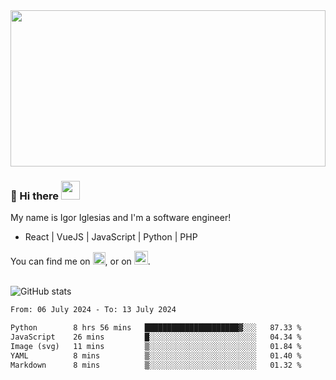 <img src="https://c.tenor.com/KjVxfRrrncUAAAAd/matrix.gif" width="100%" height="250px">

### 🔭 Hi there <img src="https://raw.githubusercontent.com/MartinHeinz/MartinHeinz/master/wave.gif" width="30px">


My name is Igor Iglesias and I'm a software engineer!
<br>

<ul>
  <li> React | VueJS | JavaScript | Python | PHP </li>
</ul>
You can find me on <a href="https://twitter.com/IgorIglesias5"><img src="https://i.imgur.com/JLLlB5S.png" width="20px"></a>, or on <a href="https://www.linkedin.com/in/igor-iglesias-62478428/"><img src="https://i.imgur.com/PXyIkWx.png" width="22px"></a>.

<br>
<br>

![GitHub stats](https://github-readme-stats.vercel.app/api?username=igoiglesias&show_icons=true&count_private=true&theme=chartreuse-dark&hide_title=true)

<!--START_SECTION:waka-->

```txt
From: 06 July 2024 - To: 13 July 2024

Python        8 hrs 56 mins   █████████████████████▓░░░   87.33 %
JavaScript    26 mins         █░░░░░░░░░░░░░░░░░░░░░░░░   04.34 %
Image (svg)   11 mins         ▒░░░░░░░░░░░░░░░░░░░░░░░░   01.84 %
YAML          8 mins          ▒░░░░░░░░░░░░░░░░░░░░░░░░   01.40 %
Markdown      8 mins          ▒░░░░░░░░░░░░░░░░░░░░░░░░   01.32 %
```

<!--END_SECTION:waka-->
